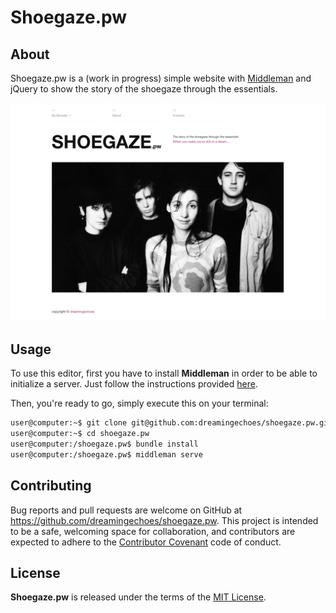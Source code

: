 # Shoegaze.pw

## About

Shoegaze.pw is a (work in progress) simple website with [Middleman](https://middlemanapp.com/) and jQuery to show the story of the shoegaze through the essentials.

![Index](source/assets/images/screenshot.png)

## Usage

To use this editor, first you have to install **Middleman** in order to be able to initialize a server. Just follow the instructions provided [here](https://middlemanapp.com/basics/install/).

Then, you're ready to go, simply execute this on your terminal:

```sh
user@computer:~$ git clone git@github.com:dreamingechoes/shoegaze.pw.git
user@computer:~$ cd shoegaze.pw
user@computer:/shoegaze.pw$ bundle install
user@computer:/shoegaze.pw$ middleman serve
```

## Contributing

Bug reports and pull requests are welcome on GitHub at https://github.com/dreamingechoes/shoegaze.pw. This project is intended to be a safe, welcoming space for collaboration, and contributors are expected to adhere to the [Contributor Covenant](contributor-covenant.org) code of conduct.

## License

**Shoegaze.pw** is released under the terms of the [MIT License](http://opensource.org/licenses/MIT).
